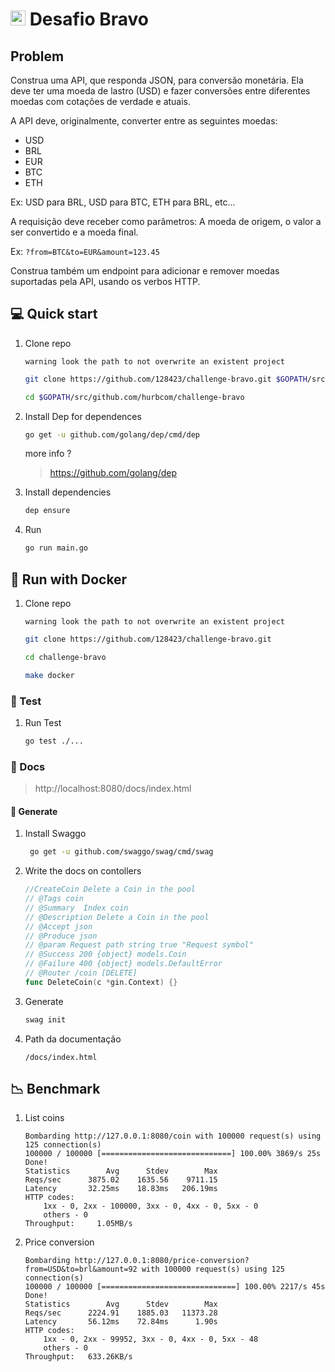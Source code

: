 # <img src="https://avatars1.githubusercontent.com/u/7063040?v=4&s=200.jpg" alt="HU" width="24" /> Desafio Bravo
## Problem
Construa uma API, que responda JSON, para conversão monetária. Ela deve ter uma moeda de lastro (USD) e fazer conversões entre diferentes moedas com cotações de verdade e atuais.

A API deve, originalmente, converter entre as seguintes moedas:

-   USD
-   BRL
-   EUR
-   BTC
-   ETH

Ex: USD para BRL, USD para BTC, ETH para BRL, etc...

A requisição deve receber como parâmetros: A moeda de origem, o valor a ser convertido e a moeda final.

Ex: `?from=BTC&to=EUR&amount=123.45`

Construa também um endpoint para adicionar e remover moedas suportadas pela API, usando os verbos HTTP.

##  💻 Quick start


1. Clone repo 

    `warning look the path to not overwrite an existent project`

    ```sh
    git clone https://github.com/128423/challenge-bravo.git $GOPATH/src/github.com/hurbcom/challenge-bravo
    ```
    ```sh
    cd $GOPATH/src/github.com/hurbcom/challenge-bravo 
    ```

2. Install Dep for dependences

     ```sh
     go get -u github.com/golang/dep/cmd/dep
     ```
    more info ?
    > https://github.com/golang/dep
3. Install dependencies

    ```sh
    dep ensure
    ```
4. Run

    ```sh
    go run main.go
    ```

## :whale: Run with Docker

1. Clone repo 

    `warning look the path to not overwrite an existent project`

    ```sh
    git clone https://github.com/128423/challenge-bravo.git 
    ```
    ```sh
    cd challenge-bravo
    ```
    ```sh
    make docker
    ```





### :wrench: Test
  1. Run Test
      ```sh
      go test ./...
      ```
### 📝 Docs
 > http://localhost:8080/docs/index.html

 ####  🔨 Generate
 1. Install Swaggo
    ```sh
     go get -u github.com/swaggo/swag/cmd/swag
     ```
 2. Write the docs on contollers
    ```go
    //CreateCoin Delete a Coin in the pool
    // @Tags coin
    // @Summary  Index coin
    // @Description Delete a Coin in the pool
    // @Accept json
    // @Produce json
    // @param Request path string true "Request symbol"
    // @Success 200 {object} models.Coin
    // @Failure 400 {object} models.DefaultError
    // @Router /coin [DELETE]
    func DeleteCoin(c *gin.Context) {}
    ```
 3. Generate

    ```sh
    swag init
    ````
 3. Path da documentação 

    `/docs/index.html`

## :chart_with_downwards_trend: Benchmark

1. List coins
    ```
    Bombarding http://127.0.0.1:8080/coin with 100000 request(s) using 125 connection(s)
    100000 / 100000 [=============================] 100.00% 3869/s 25s
    Done!
    Statistics        Avg      Stdev        Max
    Reqs/sec      3875.02    1635.56    9711.15
    Latency       32.25ms    18.83ms   206.19ms
    HTTP codes:
        1xx - 0, 2xx - 100000, 3xx - 0, 4xx - 0, 5xx - 0
        others - 0
    Throughput:     1.05MB/s
    ```

2. Price conversion
    ```
    Bombarding http://127.0.0.1:8080/price-conversion?from=USD&to=brl&amount=92 with 100000 request(s) using 125 connection(s)
    100000 / 100000 [==============================] 100.00% 2217/s 45s
    Done!
    Statistics        Avg      Stdev        Max
    Reqs/sec      2224.91    1885.03   11373.28
    Latency       56.12ms    72.84ms      1.90s
    HTTP codes:
        1xx - 0, 2xx - 99952, 3xx - 0, 4xx - 0, 5xx - 48
        others - 0
    Throughput:   633.26KB/s
    ```